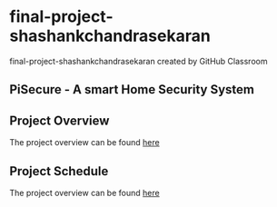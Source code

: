 # final-project-shashankchandrasekaran
final-project-shashankchandrasekaran created by GitHub Classroom

## PiSecure - A smart Home Security System ##

## Project Overview ##
The project overview can be found [here](https://github.com/shashankchandrasekaran/final-project-assignment-shashankchandrasekaran/wiki/Project-Overview)

## Project Schedule ##
The project overview can be found [here](https://github.com/users/shashankchandrasekaran/projects/2)
